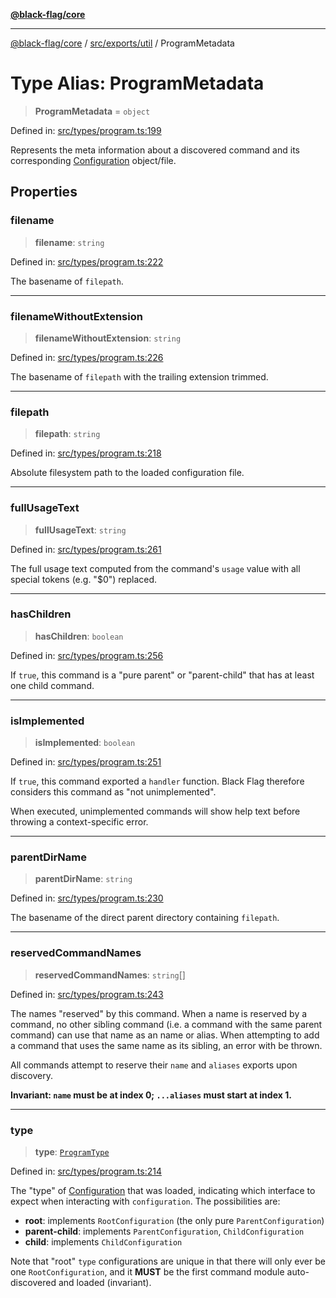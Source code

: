 [**@black-flag/core**](../../../../README.md)

***

[@black-flag/core](../../../../README.md) / [src/exports/util](../README.md) / ProgramMetadata

# Type Alias: ProgramMetadata

> **ProgramMetadata** = `object`

Defined in: [src/types/program.ts:199](https://github.com/Xunnamius/black-flag/blob/54f69b5502007e20a8937998cea6e285d5db6d7c/src/types/program.ts#L199)

Represents the meta information about a discovered command and its
corresponding [Configuration](../../type-aliases/Configuration.md) object/file.

## Properties

### filename

> **filename**: `string`

Defined in: [src/types/program.ts:222](https://github.com/Xunnamius/black-flag/blob/54f69b5502007e20a8937998cea6e285d5db6d7c/src/types/program.ts#L222)

The basename of `filepath`.

***

### filenameWithoutExtension

> **filenameWithoutExtension**: `string`

Defined in: [src/types/program.ts:226](https://github.com/Xunnamius/black-flag/blob/54f69b5502007e20a8937998cea6e285d5db6d7c/src/types/program.ts#L226)

The basename of `filepath` with the trailing extension trimmed.

***

### filepath

> **filepath**: `string`

Defined in: [src/types/program.ts:218](https://github.com/Xunnamius/black-flag/blob/54f69b5502007e20a8937998cea6e285d5db6d7c/src/types/program.ts#L218)

Absolute filesystem path to the loaded configuration file.

***

### fullUsageText

> **fullUsageText**: `string`

Defined in: [src/types/program.ts:261](https://github.com/Xunnamius/black-flag/blob/54f69b5502007e20a8937998cea6e285d5db6d7c/src/types/program.ts#L261)

The full usage text computed from the command's `usage` value with all
special tokens (e.g. "$0") replaced.

***

### hasChildren

> **hasChildren**: `boolean`

Defined in: [src/types/program.ts:256](https://github.com/Xunnamius/black-flag/blob/54f69b5502007e20a8937998cea6e285d5db6d7c/src/types/program.ts#L256)

If `true`, this command is a "pure parent" or "parent-child" that has at
least one child command.

***

### isImplemented

> **isImplemented**: `boolean`

Defined in: [src/types/program.ts:251](https://github.com/Xunnamius/black-flag/blob/54f69b5502007e20a8937998cea6e285d5db6d7c/src/types/program.ts#L251)

If `true`, this command exported a `handler` function. Black Flag therefore
considers this command as "not unimplemented".

When executed, unimplemented commands will show help text before throwing a
context-specific error.

***

### parentDirName

> **parentDirName**: `string`

Defined in: [src/types/program.ts:230](https://github.com/Xunnamius/black-flag/blob/54f69b5502007e20a8937998cea6e285d5db6d7c/src/types/program.ts#L230)

The basename of the direct parent directory containing `filepath`.

***

### reservedCommandNames

> **reservedCommandNames**: `string`[]

Defined in: [src/types/program.ts:243](https://github.com/Xunnamius/black-flag/blob/54f69b5502007e20a8937998cea6e285d5db6d7c/src/types/program.ts#L243)

The names "reserved" by this command. When a name is reserved by a command,
no other sibling command (i.e. a command with the same parent command) can
use that name as an name or alias. When attempting to add a command that
uses the same name as its sibling, an error with be thrown.

All commands attempt to reserve their `name` and `aliases` exports upon
discovery.

**Invariant: `name` must be at index 0; `...aliases` must start at index
1.**

***

### type

> **type**: [`ProgramType`](ProgramType.md)

Defined in: [src/types/program.ts:214](https://github.com/Xunnamius/black-flag/blob/54f69b5502007e20a8937998cea6e285d5db6d7c/src/types/program.ts#L214)

The "type" of [Configuration](../../type-aliases/Configuration.md) that was loaded, indicating which
interface to expect when interacting with `configuration`. The
possibilities are:

- **root**: implements `RootConfiguration` (the only pure
  `ParentConfiguration`)
- **parent-child**: implements `ParentConfiguration`, `ChildConfiguration`
- **child**: implements `ChildConfiguration`

Note that "root" `type` configurations are unique in that there will only
ever be one `RootConfiguration`, and it **MUST** be the first command
module auto-discovered and loaded (invariant).
